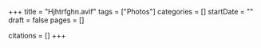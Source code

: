+++
title = "Hjhtrfghn.avif"
tags = ["Photos"]
categories = []
startDate = ""
draft = false
pages = []

citations = []
+++
